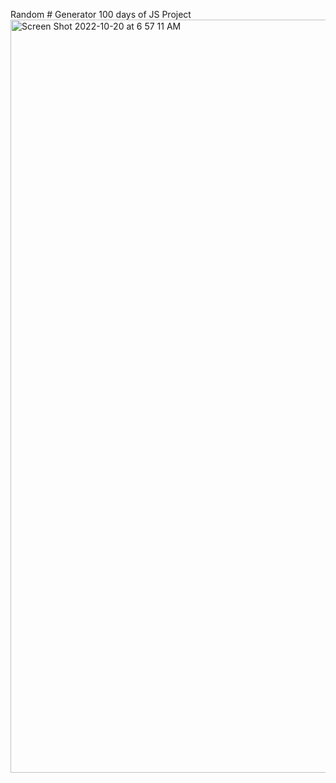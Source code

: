  Random # Generator 100 days of JS Project
 <img width="1205" alt="Screen Shot 2022-10-20 at 6 57 11 AM" src="https://user-images.githubusercontent.com/110871707/196935462-21f43a8a-85ae-477a-b54f-addb74855ecc.png">
